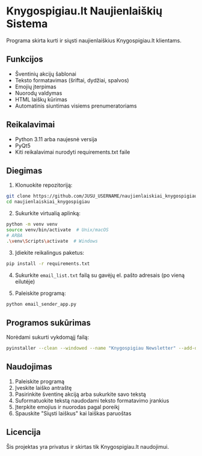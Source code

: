 # Knygospigiau.lt Naujienlaiškių Sistema

Programa skirta kurti ir siųsti naujienlaiškius Knygospigiau.lt klientams.

## Funkcijos

- Šventinių akcijų šablonai
- Teksto formatavimas (šriftai, dydžiai, spalvos)
- Emojių įterpimas
- Nuorodų valdymas
- HTML laiškų kūrimas
- Automatinis siuntimas visiems prenumeratoriams

## Reikalavimai

- Python 3.11 arba naujesnė versija
- PyQt5
- Kiti reikalavimai nurodyti requirements.txt faile

## Diegimas

1. Klonuokite repozitoriją:
```bash
git clone https://github.com/JUSU_USERNAME/naujienlaiskiai_knygospigiau.git
cd naujienlaiskiai_knygospigiau
```

2. Sukurkite virtualią aplinką:
```bash
python -m venv venv
source venv/bin/activate  # Unix/macOS
# ARBA
.\venv\Scripts\activate  # Windows
```

3. Įdiekite reikalingus paketus:
```bash
pip install -r requirements.txt
```

4. Sukurkite `email_list.txt` failą su gavėjų el. pašto adresais (po vieną eilutėje)

5. Paleiskite programą:
```bash
python email_sender_app.py
```

## Programos sukūrimas

Norėdami sukurti vykdomąjį failą:

```bash
pyinstaller --clean --windowed --name "Knygospigiau Newsletter" --add-data "email_sender_ui.py:." --add-data "send_emails.py:." --hidden-import PyQt5.QtCore --hidden-import PyQt5.QtWidgets --hidden-import send_emails --hidden-import email_sender_ui email_sender_app.py
```

## Naudojimas

1. Paleiskite programą
2. Įveskite laiško antraštę
3. Pasirinkite šventinę akciją arba sukurkite savo tekstą
4. Suformatuokite tekstą naudodami teksto formatavimo įrankius
5. Įterpkite emojius ir nuorodas pagal poreikį
6. Spauskite "Siųsti laiškus" kai laiškas paruoštas

## Licencija

Šis projektas yra privatus ir skirtas tik Knygospigiau.lt naudojimui. 